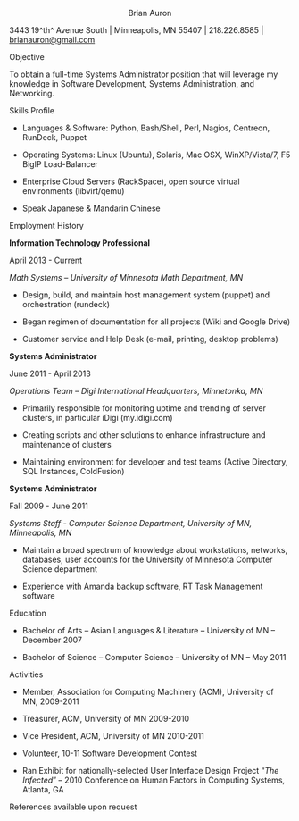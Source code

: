 <p style='text-align: center;'>Brian Auron </p>

3443 19^th^ Avenue South | Minneapolis, MN 55407 | 218.226.8585 |
brianauron@gmail.com

Objective

To obtain a full-time Systems Administrator position that will leverage
my knowledge in Software Development, Systems Administration, and
Networking.

Skills Profile

-   Languages & Software: Python, Bash/Shell, Perl, Nagios, Centreon,
    RunDeck, Puppet

-   Operating Systems: Linux (Ubuntu), Solaris, Mac OSX, WinXP/Vista/7,
    F5 BigIP Load-Balancer

-   Enterprise Cloud Servers (RackSpace), open source virtual
    environments (libvirt/qemu)

-   Speak Japanese & Mandarin Chinese

Employment History

**Information Technology Professional**

April 2013 - Current

*Math Systems – University of Minnesota Math Department, MN*

-   Design, build, and maintain host management system (puppet) and
    orchestration (rundeck)

-   Began regimen of documentation for all projects (Wiki and Google
    Drive)

-   Customer service and Help Desk (e-mail, printing, desktop problems)

**Systems Administrator**

June 2011 - April 2013

*Operations Team – Digi International Headquarters, Minnetonka, MN*

-   Primarily responsible for monitoring uptime and trending of server
    clusters, in particular iDigi (my.idigi.com)

-   Creating scripts and other solutions to enhance infrastructure and
    maintenance of clusters

-   Maintaining environment for developer and test teams (Active
    Directory, SQL Instances, ColdFusion)

**Systems Administrator**

Fall 2009 - June 2011

*Systems Staff - Computer Science Department, University of MN,
Minneapolis, MN*

-   Maintain a broad spectrum of knowledge about workstations, networks,
    databases, user accounts for the University of Minnesota Computer
    Science department

-   Experience with Amanda backup software, RT Task Management software

Education

-   Bachelor of Arts – Asian Languages & Literature – University of MN –
    December 2007

-   Bachelor of Science – Computer Science – University of MN – May 2011

Activities

-   Member, Association for Computing Machinery (ACM), University of MN,
    2009-2011

-   Treasurer, ACM, University of MN 2009-2010

-   Vice President, ACM, University of MN 2010-2011

-   Volunteer, 10-11 Software Development Contest

-   Ran Exhibit for nationally-selected User Interface Design Project
    “*The Infected*” – 2010 Conference on Human Factors in Computing
    Systems, Atlanta, GA

References available upon request

